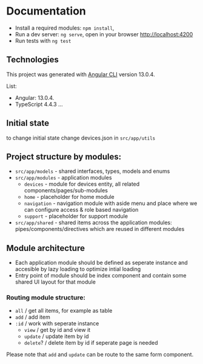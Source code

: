
# Documentation

- Install a required modules: `npm install`, 
- Run a dev server: `ng serve`, open in your browser [http://localhost:4200](http://localhost:4200)
- Run tests with `ng test`


## Technologies

This project was generated with [Angular CLI](https://github.com/angular/angular-cli) version 13.0.4.

List:
- Angular: 13.0.4.
- TypeScript 4.4.3
...


## Initial state

to change initial state change devices.json in `src/app/utils`


## Project structure by modules:

- `src/app/models` - shared interfaces, types, models and enums
- `src/app/modules` - application modules
	- `devices` - module for devices entity, all related components/pages/sub-modules
	- `home` - placeholder for home module
	- `navigation` - navigation module with aside menu and place where we can configure access & role based navigation 
	- `support` - placeholder for support module
- `src/app/shared` - shared items across the application modules: pipes/components/directives which are reused in different modules

## Module architecture

- Each application module should be defined as seperate instance and accesible by lazy loading to optimize intial loading
- Entry point of module should be index component and contain some shared UI layout for that module


### Routing module structure:
- `all`      / get all items, for example as table
- `add`      / add item
- `:id`      / work with seperate instance
  - `view`    / get by id and view it
  - `update`  / update item by id
  - `delete`? / delete item by id if seperate page is needed

Please note that `add` and `update` can be route to the same form component.
